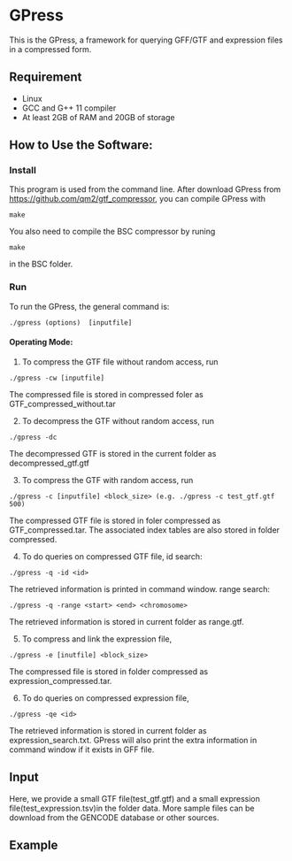 # GPress
This is the GPress, a framework for querying GFF/GTF and expression files in a compressed form.

## Requirement
- Linux
- GCC and G++ 11 compiler
- At least 2GB of RAM and 20GB of storage

## How to Use the Software:

### Install
This program is used from the command line. After download GPress from https://github.com/qm2/gtf_compressor, you can compile GPress with
```
make
```
You also need to compile the BSC compressor by runing 
```
make
```
in the BSC folder.
### Run
To run the GPress, the general command is:
```
./gpress (options)  [inputfile]
```

#### Operating Mode:
1. To compress the GTF file without random access, run
```
./gpress -cw [inputfile]
```
The compressed file is stored in compressed foler as GTF_compressed_without.tar

2. To decompress the GTF without random access, run 
```
./gpress -dc 
```
The decompressed GTF is stored in the current folder as decompressed_gtf.gtf

3. To compress the GTF with random access, run 
```
./gpress -c [inputfile] <block_size> (e.g. ./gpress -c test_gtf.gtf 500)
```
The compressed GTF file is stored in foler compressed as GTF_compressed.tar.
The associated index tables are also stored in folder compressed.

4. To do queries on compressed GTF file, 
id search:
```
./gpress -q -id <id>
```
The retrieved information is printed in command window.
range search:
```
./gpress -q -range <start> <end> <chromosome>
```
The retrieved information is stored in current folder as range.gtf.

5. To compress and link the expression file, 
```
./gpress -e [inutfile] <block_size>
```
The compressed file is stored in folder compressed as expression_compressed.tar.

6. To do queries on compressed expression file,
```
./gpress -qe <id>
```
The retrieved information is stored in current folder as expression_search.txt. GPress will also print the extra information in command window if it exists in GFF file.

## Input

Here, we provide a small GTF file(test_gtf.gtf) and a small expression file(test_expression.tsv)in the folder data. More sample files can be download from the GENCODE database or other sources.

## Example




